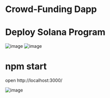 # Crowd-Funding Dapp

# Deploy Solana Program
![image](https://user-images.githubusercontent.com/55663050/173753789-7b071ecc-9583-4f83-8e17-e638ffb7120b.png)
![image](https://user-images.githubusercontent.com/55663050/173753892-0a206335-ee69-4601-b663-13ae6486423e.png)

# npm start

open http://localhost:3000/ 

![image](https://user-images.githubusercontent.com/55663050/173754489-8a5c9e53-e1f7-4e1d-9caa-6c4d27d6267e.png)

